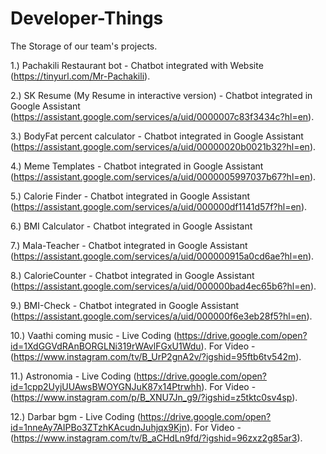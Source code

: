 # Developer-Things
The Storage of our team's projects.


1.) Pachakili Restaurant bot - Chatbot integrated with Website (https://tinyurl.com/Mr-Pachakili).

2.) SK Resume (My Resume in interactive version) - Chatbot integrated in Google Assistant (https://assistant.google.com/services/a/uid/0000007c83f3434c?hl=en).

3.) BodyFat percent calculator - Chatbot integrated in Google Assistant (https://assistant.google.com/services/a/uid/00000020b0021b32?hl=en).

4.) Meme Templates - Chatbot integrated in Google Assistant (https://assistant.google.com/services/a/uid/0000005997037b67?hl=en).

5.) Calorie Finder - Chatbot integrated in Google Assistant (https://assistant.google.com/services/a/uid/000000df1141d57f?hl=en).

6.) BMI Calculator - Chatbot integrated in Google Assistant 

7.) Mala-Teacher - Chatbot integrated in Google Assistant (https://assistant.google.com/services/a/uid/000000915a0cd6ae?hl=en).

8.) CalorieCounter - Chatbot integrated in Google Assistant (https://assistant.google.com/services/a/uid/000000bad4ec65b6?hl=en).

9.) BMI-Check - Chatbot integrated in Google Assistant (https://assistant.google.com/services/a/uid/000000f6e3eb28f5?hl=en).

10.) Vaathi coming music - Live Coding (https://drive.google.com/open?id=1XdGGVdRAnBORGLNi319rWAvlFGxU1Wdu).
For Video - (https://www.instagram.com/tv/B_UrP2gnA2v/?igshid=95ftb6tv542m).

11.) Astronomia - Live Coding (https://drive.google.com/open?id=1cpp2UyjUUAwsBWOYGNJuK87x14Ptrwhh).
For Video - (https://www.instagram.com/p/B_XNU7Jn_g9/?igshid=z5tktc0sv4sp).

12.) Darbar bgm - Live Coding (https://drive.google.com/open?id=1nneAy7AIPBo3ZTzhKAcudnJuhjqx9Kjn).
For Video - (https://www.instagram.com/tv/B_aCHdLn9fd/?igshid=96zxz2g85ar3).
